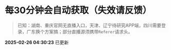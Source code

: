 # 每30分钟会自动获取（失效请反馈）
> 已知：湖南、重庆官网无直播入口，天津、辽宁待研究APP端，四川需要登录，广东换个方案搞；部分直播源须携带`Referer`请求头。

**2025-02-26 04:30:23** 已更新